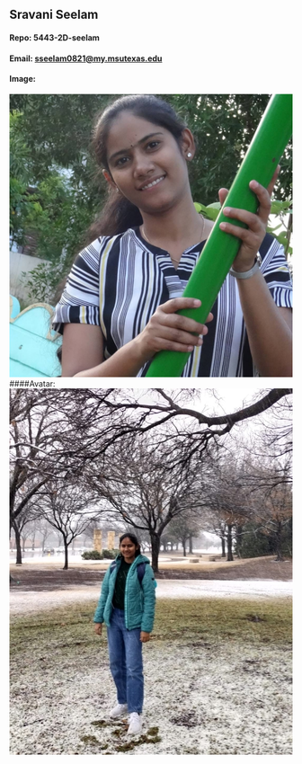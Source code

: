 ## Sravani Seelam
#### Repo: 5443-2D-seelam
#### Email: sseelam0821@my.msutexas.edu
#### Image: 
![Sravani Seelam](https://github.com/Sravani0821/5443-2D-seelam/blob/main/sravani.jpg)
####Avatar:
![Sravani Seelam](https://github.com/Sravani0821/5443-2D-seelam/blob/main/sravaniavatar.jpg)
